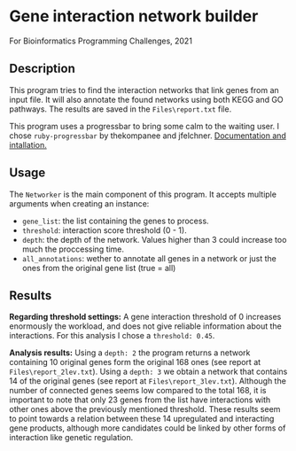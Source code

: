 # Gene interaction network builder
For Bioinformatics Programming Challenges, 2021

## Description
This program tries to find the interaction networks that link genes from an input file. It will also annotate the found networks using both KEGG and GO pathways. The results are saved in the `Files\report.txt` file.

This program uses a progressbar to bring some calm to the waiting user. I chose `ruby-progressbar` by thekompanee and jfelchner. [Documentation and intallation.](https://rubygems.org/gems/ruby-progressbar/versions/1.8.1?locale=es)
## Usage
The `Networker` is the main component of this program. It accepts multiple arguments when creating an instance:
* `gene_list`: the list containing the genes to process.
* `threshold`: interaction score threshold (0 - 1).
* `depth`: the depth of the network. Values higher than 3 could increase too much the proccessing time.
* `all_annotations`: wether to annotate all genes in a network or just the ones from the original gene list (true = all)

## Results
**Regarding threshold settings:** A gene interaction threshold of 0 increases enormously the workload, and does not give reliable information about the interactions. For this analysis I chose a `threshold: 0.45`.

**Analysis results:** Using a `depth: 2` the program returns a network containing 10 original genes form the original 168 ones (see report at `Files\report_2lev.txt`). Using a `depth: 3` we obtain a network that contains 14 of the original genes (see report at `Files\report_3lev.txt`). Although the number of connected genes seems low compared to the total 168, it is important to note that only 23 genes from the list have interactions with other ones above the previously mentioned threshold. These results seem to point towards a relation between these 14 upregulated and interacting gene products, although more candidates could be linked by other forms of interaction like genetic regulation.